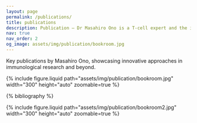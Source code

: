 ```yaml
---
layout: page
permalink: /publications/
title: publications
description: Publication – Dr Masahiro Ono is a T-cell expert and the inventor of the innovative Timer-of-Cell-Kinetics-and-Activity (Tocky) technology.
nav: true
nav_order: 2
og_image: assets/img/publication/bookroom.jpg
---
```


Key publications by Masahiro Ono, showcasing innovative approaches in immunological research and beyond.

<div class="row mt-3">
     <div class="col-sm mt-3 mt-md-0">
        {% include figure.liquid path="assets/img/publication/bookroom.jpg" width="300" height="auto" zoomable=true %}
    </div>

</div>


<!-- _pages/publications.md -->
<div class="publications">

{% bibliography %}

</div>

<div class="row mt-3">
     <div class="col-sm mt-3 mt-md-0">
        {% include figure.liquid path="assets/img/publication/bookroom2.jpg" width="300" height="auto" zoomable=true %}    </div>

</div>

